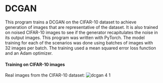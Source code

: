 # DCGAN

This program trains a DCGAN on the CIFAR-10 dataset to achieve generation of images that are representative of the dataset. It is also trained on noised CIFAR-10 images to see if the generator recapitulates the noise in its output images. This program was written with PyTorch. The model training for each of the scenarios was done using batches of images with 32 images per batch. The training used a mean squared error loss function and an Adam optimizer.

#### Training on CIFAR-10 images

Real images from the CIFAR-10 dataset:
![dcgan 4 1](https://github.com/mclaughlinryan/DCGAN/assets/150348966/f6152732-b1f7-4245-910c-dd2a12405927)
